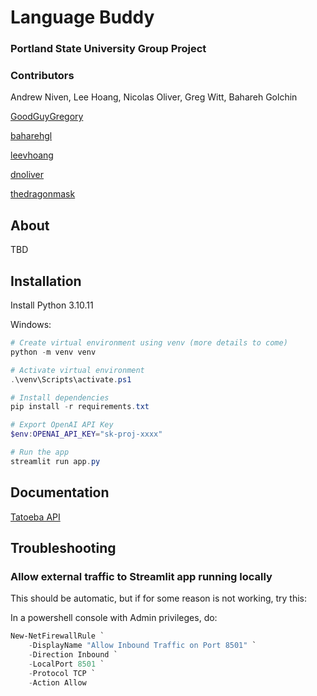 # Language Buddy
### Portland State University Group Project


### Contributors
Andrew Niven, Lee Hoang, Nicolas Oliver, Greg Witt, Bahareh Golchin

[GoodGuyGregory](https://github.com/GoodGuyGregory)

[baharehgl](https://github.com/baharehgl)

[leevhoang](https://github.com/leevhoang)

[dnoliver](https://github.com/dnoliver)

[thedragonmask](https://github.com/TheDragonMask)

## About 

TBD

## Installation 

Install Python 3.10.11

Windows:

```ps1
# Create virtual environment using venv (more details to come)
python -m venv venv

# Activate virtual environment
.\venv\Scripts\activate.ps1

# Install dependencies
pip install -r requirements.txt

# Export OpenAI API Key
$env:OPENAI_API_KEY="sk-proj-xxxx"

# Run the app
streamlit run app.py
```


## Documentation 

[Tatoeba API](https://api.dev.tatoeba.org/unstable#?route=cmp--schemas-audio)

## Troubleshooting

### Allow external traffic to Streamlit app running locally

This should be automatic, but if for some reason is not working,
try this:

In a powershell console with Admin privileges, do: 

```ps1
New-NetFirewallRule `
    -DisplayName "Allow Inbound Traffic on Port 8501" `
    -Direction Inbound `
    -LocalPort 8501 `
    -Protocol TCP `
    -Action Allow
```
